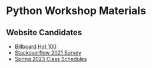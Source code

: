 # Python Workshop Materials

## Website Candidates

- [Billboard Hot 100](https://www.billboard.com/charts/hot-100/)
- [Stackoverflow 2021 Survey](https://insights.stackoverflow.com/survey/2021#most-popular-technologies-language)
- [Spring 2023 Class Schedules](http://web.csulb.edu/depts/enrollment/registration/class_schedule/Spring_2023/By_Subject/CECS.html)
